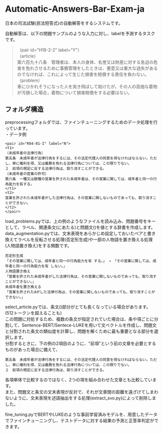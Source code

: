 # Automatic-Answers-Bar-Exam-ja
日本の司法試験(民法短答式)の自動解答をするシステムです。  

自動解答は、以下の問題サンプルのような入力に対し、labelを予測するタスクです。

>（pair id="H18-2-2" label="Y"）  
>（article）  
>第六百九十八条　管理者は、本人の身体、名誉又は財産に対する急迫の危害を免れさせるために事務管理をしたときは、悪意又は重大な過失があるのでなければ、これによって生じた損害を賠償する責任を負わない。  
>（problem）  
>車にひかれそうになった人を突き飛ばして助けたが，その人の高価な着物が汚損した場合，着物について損害賠償をする必要はない。  

## フォルダ構造
preprocessingフォルダでは、ファインチューニングするためのデータ処理を行っています。  
・データ例
```
<pair id="R04-01-I" label="N">
<t1>
（未成年者の法律行為）
第五条　未成年者が法律行為をするには、その法定代理人の同意を得なければならない。ただし、単に権利を得、又は義務を免れる法律行為については、この限りでない。
２　前項の規定に反する法律行為は、取り消すことができる。
（未成年者の営業の許可）
第六条　一種又は数種の営業を許された未成年者は、その営業に関しては、成年者と同一の行為能力を有する。
</t1>
<t2>
営業を許された未成年者がした法律行為は、その営業に関しないものであっても、取り消すことができない。
</t2>
</pair>
```  

load_problems.pyでは、上の例のようなファイルを読み込み、問題番号をキーとして、ラベル、関連条文(<t1>にあたる)と問題文(<t2>)を値とする辞書を作成します。　　
data_augmentation.pyでは、文末表現をあらかじめ設定しておいたペアと書き換えてラベルを反転させる処理(否定形生成)や一部の人物語を置き換える処理(人物語置き換え)をする関数です。  
```
否定形生成
「その営業に関しては、成年者と同一の行為能力を有 する。」 → 「その営業に関しては、成年者と同一の行為能力を有 しない。」
人物語置き換え
「営業を許された未成年者がした法律行為は、その営業に関しないものであっても、取り消すことができない。」　　
未成年者を置き換える
「営業を許されたAがした法律行為は、その営業に関しないものであっても、取り消すことができない。」
```  

select_article.pyでは、条文(<t1>)部分がとても長くなっている場合があります。(512トークンを超えることも)  
この問題に対処するため、複数の条文が指定されていた場合は、条や項ごとに分割して、Sentence-BERT/Sentece-LUKEを用いて文ベクトルを作成し、問題文と分割された条文の類似度を計算し、問題を解くために最も重要となる部分を選択します。  
分割するときに、下の例の2項目のように、"前項"という前の文章を必要とするものがあった場合に備えて、  

```
第五条　未成年者が法律行為をするには、その法定代理人の同意を得なければならない。ただし、単に権利を得、又は義務を免れる法律行為については、この限りでない。
２　前項の規定に反する法律行為は、取り消すことができる。
```  

各項単体で比較するのではなく、2つの項を組み合わせた文章とも比較しています。  
また、問題文と条文の文末表現が反対で、それが文章間の距離を遠ざけてしまわないように、文末表現を述語抽出をする処理(extract_svo.py)によって削除しました。

fine_tuning.pyでBERTやLUKEのような事前学習済みモデルを、用意したデータでファインチューニングし、テストデータに対する結果の予測と正答率判定ができます。
